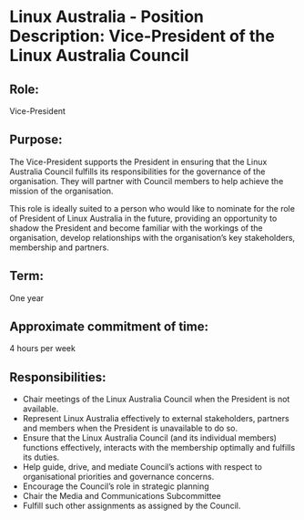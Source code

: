 # Linux Australia - Position Description: Vice-President of the Linux Australia Council
## Role:
Vice-President
## Purpose:
The Vice-President supports the President in ensuring that the Linux Australia Council fulfills
its responsibilities for the governance of the organisation. They will partner with Council
members to help achieve the mission of the organisation.

This role is ideally suited to a person who would like to nominate for the role of President of
Linux Australia in the future, providing an opportunity to shadow the President and become
familiar with the workings of the organisation, develop relationships with the organisation’s
key stakeholders, membership and partners.
## Term:
One year
## Approximate commitment of time:
4 hours per week
## Responsibilities:
* Chair meetings of the Linux Australia Council when the President is not available.
* Represent Linux Australia effectively to external stakeholders, partners and members
when the President is unavailable to do so.
* Ensure that the Linux Australia Council (and its individual members) functions
effectively, interacts with the membership optimally and fulfills its duties.
* Help guide, drive, and mediate Council’s actions with respect to organisational
priorities and governance concerns.
* Encourage the Council’s role in strategic planning
* Chair the Media and Communications Subcommittee
* Fulfill such other assignments as assigned by the Council.

